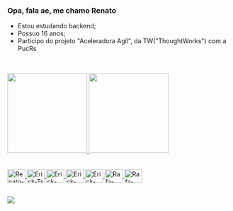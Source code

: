 ### Opa, fala ae, me chamo Renato

- Estou estudando backend;
- Possuo 16 anos;
- Participo do projeto "Aceleradora Agíl", da TW("ThoughtWorks") com a PucRs
<br />
<br />
<div >
  <a href="https://github.com/Renatu5%22%3E">
  <img height="180em" src="https://github-readme-stats.vercel.app/api?username=Renatu5&show_icons=true&theme=dracula&include_all_commits=true&count_private=true%22/%3E">
  <img height="180em" src="https://github-readme-stats.vercel.app/api/top-langs/?username=Renatu5&layout=compact&langs_count=7&theme=dracula%22/%3E">
  <br />
  <br />
</div>
  <div style="display: inline_block"><br>
  <img align="center" alt="Renato-Js" height="30" width="40" src="https://cdn.jsdelivr.net/gh/devicons/devicon/icons/html5/html5-original.svg" />
  <img align="center" alt="Erick-Ts" height="30" width="40" src="https://cdn.jsdelivr.net/gh/devicons/devicon/icons/css3/css3-original.svg" />
  <img align="center" alt="Erick-React" height="30" width="40" src="https://cdn.jsdelivr.net/gh/devicons/devicon/icons/javascript/javascript-original.svg" />
  <img align="center" alt="Erick-CSS" height="30" width="40" src="https://cdn.jsdelivr.net/gh/devicons/devicon/icons/nodejs/nodejs-original.svg" />
  <img align="center" alt="Erick-CSS" height="30" width="40" src="https://cdn.jsdelivr.net/gh/devicons/devicon/icons/vscode/vscode-original.svg" />
  <img align="center" alt="Rafa-CSS" height="30" width="40" src="https://cdn.jsdelivr.net/gh/devicons/devicon/icons/codepen/codepen-plain.svg" />
  <img align="center" alt="Rafa-CSS" height="30" width="40" src="https://cdn.jsdelivr.net/gh/devicons/devicon/icons/bash/bash-original.svg" />
</div>
 <br/>
  
  <a href = "mailto:erickcardosofront"><img src="https://img.shields.io/badge/Gmail-D14836?style=for-the-badge&logo=gmail&logoColor=white" target="_blank"></a>
